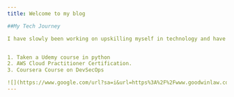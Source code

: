 ```yaml
---
title: Welcome to my blog

##My Tech Journey

I have slowly been working on upskilling myself in technology and have done the following\\


1. Taken a Udemy course in python 
2. AWS Cloud Practitioner Certification. 
3. Coursera Course on DevSecOps

![](https://www.google.com/url?sa=i&url=https%3A%2F%2Fwww.goodwinlaw.com%2Fen%2Fexpertise%2Findustries%2Ftechnology-companies&psig=AOvVaw0Ak__Ph1hVChLfHtyqbpvG&ust=1685610065869000&source=images&cd=vfe&ved=0CBAQjRxqFwoTCPCCovmYn_8CFQAAAAAdAAAAABAE)
---
```


